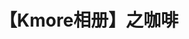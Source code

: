 ---
title: 【Kmore相册】之咖啡
layout: gallery
albums: [
["https://img.500px.me/photo/64439c2634562ac2746010cb5bd292184/8e9157c95cbd407bace757868a9fa1c9.jpg!p4","看着暖
【EXIF】曝光时间:1/60 sec|焦距:4.25|光圈:F1.8|ISO:160|相机型号:iPhone XS Max|镜头:iPhone XS Max back dual camera 4.25mm f/1.8|拍摄时间:2019-11-30 14:00|"],
["https://img.500px.me/photo/64439c2634562ac2746010cb5bd292184/70342aed42b14c38ae5b41257240417d.jpg!p4","greybox
【EXIF】曝光时间:1/121 sec|焦距:4.25|光圈:F1.8|ISO:100|相机型号:iPhone XS Max|镜头:iPhone XS Max back dual camera 4.25mm f/1.8|拍摄时间:2019-11-27 14:45|"],
["https://img.500px.me/photo/64439c2634562ac2746010cb5bd292184/a8e5a1aa87c04ee6b1b9b4714d39af43.jpg!p4","津9
【EXIF】拍摄时间:1970-01-01 08:00|"],
["https://img.500px.me/photo/64439c2634562ac2746010cb5bd292184/40acc3ba20354c96b788d8d74dc3c203.jpg!p4","不成功拉花
【EXIF】曝光时间:1/30 sec|焦距:4.25|光圈:F1.8|ISO:500|相机型号:iPhone XS Max|镜头:iPhone XS Max back dual camera 4.25mm f/1.8|拍摄时间:2019-12-07 10:14|"],
["https://img.500px.me/photo/64439c2634562ac2746010cb5bd292184/63022c9c71e04a95b7c85c8c6983dbfb.jpg!p4","腾冲的手冲
【EXIF】曝光时间:1/33 sec|焦距:4.25|光圈:F1.8|ISO:400|相机型号:iPhone XS Max|镜头:iPhone XS Max back dual camera 4.25mm f/1.8|拍摄时间:2019-10-27 20:18|"],
["https://img.500px.me/photo/64439c2634562ac2746010cb5bd292184/501d37f653df4d24bc145e8e5864039d.jpg!p4","肉桂让我难忘
【EXIF】拍摄时间:1970-01-01 08:00|"],
["https://img.500px.me/photo/64439c2634562ac2746010cb5bd292184/b0b110c9ddb744818f94c9f1afd72faa.jpg!p4","咖啡拉花
【EXIF】曝光时间:1/32 sec|焦距:4.25|光圈:F1.8|ISO:400|相机型号:iPhone XS Max|镜头:iPhone XS Max back dual camera 4.25mm f/1.8|拍摄时间:2020-01-13 16:41|"],
]
---